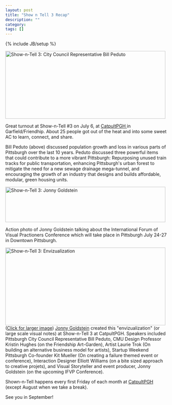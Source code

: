 ```yaml
---
layout: post
title: "Show n Tell 3 Recap"
description: ""
category: 
tags: []
---
```

{% include JB/setup %}

<a href="http://www.flickr.com/photos/jonnygoldstein/7543749320/" title="Show-n-Tell 3: City Council Representative Bill Peduto by jonny goldstein, on Flickr"><img src="http://farm9.staticflickr.com/8147/7543749320_5e74f6213c.jpg" width="500" height="211" alt="Show-n-Tell 3: City Council Representative Bill Peduto"></a>

Great turnout at Show-n-Tell #3 on July 6, at <a href="http://catapultPGH.org">CatpultPGH </a>in Garfield/Friendhip. About 25 people got out of the heat and into some sweet AC to learn, connect, and share.

Bill Peduto (above) discussed population growth and loss in various parts of Pittsburgh over the last 10 years. Peduto discussed three powerful items that could contribute to a more vibrant Pittsburgh: Repurposing unused train tracks for public transportation, enhancing Pittsburgh's urban forest to mitigate the need for a new sewage drainage mega-tunnel, and encouraging the growth of an industry that designs and builds affordable, modular, green housing units.

<a href="http://www.flickr.com/photos/jonnygoldstein/7543749098/" title="Show-n-Tell 3: Jonny Goldstein by jonny goldstein, on Flickr"><img src="http://farm9.staticflickr.com/8017/7543749098_376ed79cf9.jpg" width="500" height="110" alt="Show-n-Tell 3: Jonny Goldstein"></a>

Action photo of Jonny Goldstein talking about the International Forum of Visual Practioners Conference which will take place in Pittsburgh July 24-27 in Downtown Pittsburgh.

<a href="http://www.flickr.com/photos/jonnygoldstein/7543716366/in/photostream/lightbox/" title="Show-n-Tell 3: Envizualization by jonny goldstein, on Flickr"><img src="http://farm9.staticflickr.com/8028/7543716366_47492982b0.jpg" width="500" height="242" alt="Show-n-Tell 3: Envizualization"></a>
(<a href="http://www.flickr.com/photos/jonnygoldstein/7543716366/in/photostream/lightbox/">Click for larger image</a>)
<a href="http://envizualize.com">Jonny Goldstein</a> created this "envizualization" (or large scale visual notes) at Show-n-Tell 3 at CatpultPGH. Speakers included Pittsburgh City Council Representative Bill Peduto, CMU Design Professor Kristin Hughes (on the Friendship Art-Garden), Artist Laurie Trok (On building an alternative business model for artists), Startup Weekend Pittsburgh Co-founder Kit Mueller (On creating a failure themed event or conference), Interaction Designer Elliott Williams (on a bite sized approach to creative projets), and Visual Storyteller and event producer, Jonny Goldstein (on the upcoming IFVP Conference).

Shown-n-Tell happens every first Friday of each month at <a href="http://catapultPGH.org">CatpultPGH</a> (except August when we take a break). 

See you in September!</a>
